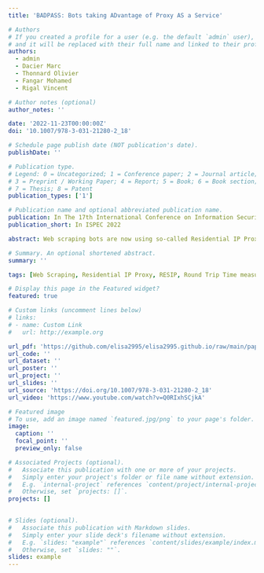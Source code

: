 ```yaml
---
title: 'BADPASS: Bots taking ADvantage of Proxy AS a Service'

# Authors
# If you created a profile for a user (e.g. the default `admin` user), write the username (folder name) here
# and it will be replaced with their full name and linked to their profile.
authors:
  - admin
  - Dacier Marc
  - Thonnard Olivier
  - Fangar Mohamed
  - Rigal Vincent

# Author notes (optional)
author_notes: ''

date: '2022-11-23T00:00:00Z'
doi: '10.1007/978-3-031-21280-2_18'

# Schedule page publish date (NOT publication's date).
publishDate: ''

# Publication type.
# Legend: 0 = Uncategorized; 1 = Conference paper; 2 = Journal article;
# 3 = Preprint / Working Paper; 4 = Report; 5 = Book; 6 = Book section;
# 7 = Thesis; 8 = Patent
publication_types: ['1']

# Publication name and optional abbreviated publication name.
publication: In The 17th International Conference on Information Security Practice and Experience 
publication_short: In ISPEC 2022

abstract: Web scraping bots are now using so-called Residential IP Proxy (RESIP) services to defeat state-of-the-art commercial bot countermeasures. RESIP providers promise their customers to give them access to tens of millions of residential IP addresses, which belong to legitimate users. They dramatically complicate the task of the existing anti-bot solutions and give the upper hand to the malicious actors. New specific detection methods are needed to identify and stop scrapers from taking advantage of these parties. This work, thanks to a 4 months-long experiment, validates the feasibility, soundness, and practicality of a detection method based on network measurements. This technique enables contacted servers to identify whether an incoming request comes directly from a client device or if it has been proxied through another device.

# Summary. An optional shortened abstract.
summary: ''

tags: [Web Scraping, Residential IP Proxy, RESIP, Round Trip Time measurement, TLS, Security, Bots]

# Display this page in the Featured widget?
featured: true

# Custom links (uncomment lines below)
# links:
# - name: Custom Link
#   url: http://example.org

url_pdf: 'https://github.com/elisa2995/elisa2995.github.io/raw/main/papers/Chiapponi_BADPASS_2022.pdf'
url_code: ''
url_dataset: ''
url_poster: ''
url_project: ''
url_slides: ''
url_source: 'https://doi.org/10.1007/978-3-031-21280-2_18'
url_video: 'https://www.youtube.com/watch?v=Q0RIxhSCjkA'

# Featured image
# To use, add an image named `featured.jpg/png` to your page's folder.
image:
  caption: ''
  focal_point: ''
  preview_only: false

# Associated Projects (optional).
#   Associate this publication with one or more of your projects.
#   Simply enter your project's folder or file name without extension.
#   E.g. `internal-project` references `content/project/internal-project/index.md`.
#   Otherwise, set `projects: []`.
projects: []
  

# Slides (optional).
#   Associate this publication with Markdown slides.
#   Simply enter your slide deck's filename without extension.
#   E.g. `slides: "example"` references `content/slides/example/index.md`.
#   Otherwise, set `slides: ""`.
slides: example
---
```




